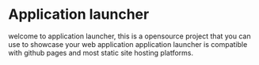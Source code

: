 # Application launcher

welcome to application launcher, this is a opensource project that you can use to showcase your web application
application launcher is compatible with github pages and most static site hosting platforms.
